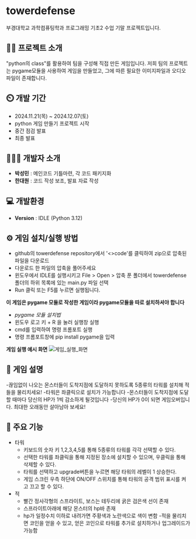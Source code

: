 # towerdefense
부경대학교 과학컴퓨팅학과 프로그래밍 기초2 수업 기말 프로젝트입니다.
## 👨‍🏫 프로젝트 소개
"python의 class"를 활용하여 팀을 구성해 직접 만든 게임입니다. 저희 팀의 프로젝트는 pygame모듈을 사용하여 게임을 만들었고, 그에 따른 필요한 이미지파일과 오디오파일이 존재합니다.

## ⏲️ 개발 기간 
- 2024.11.21(목) ~ 2024.12.07(토)
- python 게임 만들기 프로젝트 시작
- 중간 점검 발표
- 최종 발표
  
## 🧑‍🤝‍🧑 개발자 소개 
- **박성민** : 메인코드 기틀마련, 각 코드 패키지화
- **한대원** : 코드 작성 보조, 발표 자료 작성

## 💻 개발환경
- **Version** : IDLE (Python 3.12)

## ⚙️ 게임 설치/실행 방법
- github의 towerdefense repository에서 '<>code'를 클릭하여 zip으로 압축된 파일을 다운로드
- 다운로드 한 파일의 압축을 풀어주세요
- 윈도우에서 IDLE를 실행시키고 File > Open > 압축 푼 폴더에서 towerdefense폴더의 하위 목록에 있는 main.py 파일 선택
- Run 클릭 또는 F5를 누르면 실행됩니다.

**이 게임은 pygame 모듈로 작성한 게임이라 pygame모듈을 따로 설치하셔야 합니다**
- *pygame 모듈 설치법*
- 윈도우 로고 키 + R 을 눌러 실행창 실행
- cmd를 입력하여 명령 프롬포트 실행
- 명령 프롬포트창에 pip install pygame을 입력

**게임 실행 예시 화면**
![게임_실행_화면](https://github.com/user-attachments/assets/a7be6f7d-0eba-4816-b1bf-42f0cae044bf)

## 📝 게임 설명
-끊임없이 나오는 몬스터들이 도착지점에 도달하지 못하도록 5종류의 타워를 설치해 적들을 물리치세요!
-타워은 좌클릭으로 설치가 가능합니다
-몬스터들이 도착지점에 도달할 때마다 당신의 HP가 1씩 감소하게 될것입니다
-당신의 HP가 0이 되면 게임오버입니다. 최대한 오래동안 살아남아 보세요!

## 📌 주요 기능
- 타워
  - 키보드의 숫자 키 1,2,3,4,5를 통해 5종류의 타워를 각각 선택할 수 있다.
  - 선택한 타워를 좌클릭을 통해 지정된 장소에 설치할 수 있으며, 우클릭을 통해 삭제할 수 있다.
  - 타워를 선택하고 upgrade버튼을 누르면 해당 타워의 레벨이 1 상승한다.
  - 게임 스크린 우측 하단에 ON/OFF 스위치를 통해 타워의 공격 범위 표시를 켜고 끄고 할 수 있다.
- 적
   - 빨간 정사각형의 스프라이트, 보스는 테두리에 굵은 검은색 선이 존재
   - 스프라이트아래에 해당 몬스터의 hp바 존재
    - hp가 일정수치 이하로 내려가면 주황색과 노란색으로 색이 변함
    -적을 물리치면 코인을 얻을 수 있고, 얻은 코인으로 타워를 추가로 설치하거나 업그레이드가 가능함
      
